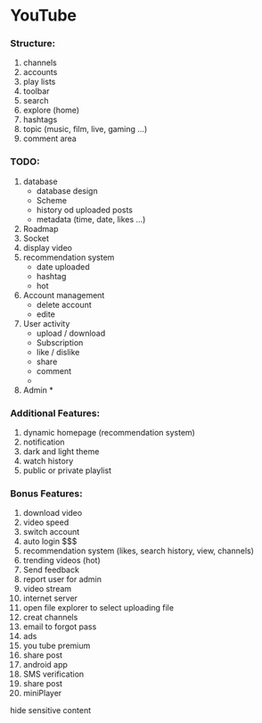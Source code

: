 # YouTube

### Structure:

1. channels
2. accounts
3. play lists
4. toolbar
5. search
6. explore (home)
7. hashtags
8. topic (music, film, live, gaming ...)
9. comment area

### TODO:

1. database
    * database design
    * Scheme
    * history od uploaded posts
    * metadata (time, date, likes ...)
2. Roadmap
3. Socket
4. display video
5. recommendation system
    * date uploaded
    * hashtag
    * hot
6. Account management
    * delete account
    * edite
7. User activity
    * upload / download
    * Subscription
    * like / dislike
    * share
    * comment
    *
8. Admin
    *

### Additional Features:

1. dynamic homepage (recommendation system)
2. notification
3. dark and light theme
4. watch history
5. public or private playlist

### Bonus Features:

1. download video
2. video speed
3. switch account
4. auto login $$$
5. recommendation system (likes, search history, view, channels)
6. trending videos (hot)
7. Send feedback
8. report user for admin
9. video stream
10. internet server
11. open file explorer to select uploading file
12. creat channels
13. email to forgot pass
14. ads
15. you tube premium
16. share post
17. android app
18. SMS verification
19. share post
20. miniPlayer

hide sensitive content
